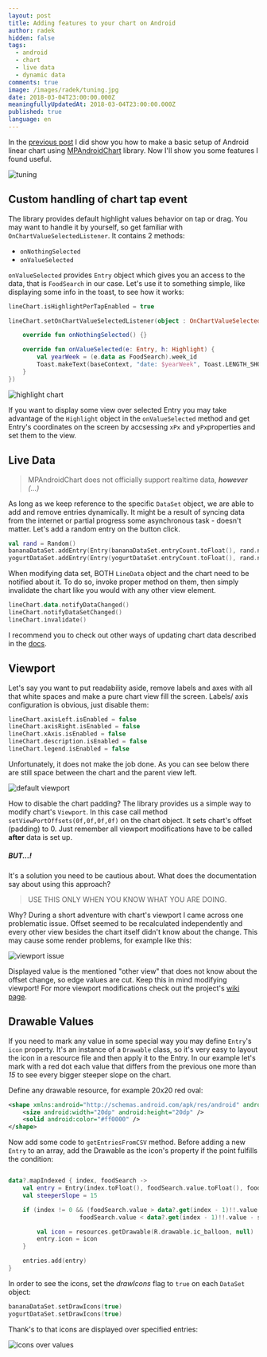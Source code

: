 ```yaml
---
layout: post
title: Adding features to your chart on Android
author: radek
hidden: false
tags:
  - android
  - chart
  - live data
  - dynamic data
comments: true
image: /images/radek/tuning.jpg
date: 2018-03-04T23:00:00.000Z
meaningfullyUpdatedAt: 2018-03-04T23:00:00.000Z
published: true
language: en
---
```


In the [previous post](/blog/charts-on-android-1/) I did show you how to make a basic setup of Android linear chart using [MPAndroidChart](https://github.com/PhilJay/MPAndroidChart) library. Now I'll show you some features I found useful.

![tuning](../../static/images/radek/tuning.jpg "")


## Custom handling of chart tap event

The library provides default highlight values behavior on tap or drag. You may want to handle it by yourself, so get familiar with `OnChartValueSelectedListener`. It contains 2 methods:
- `onNothingSelected`
- `onValueSelected`

`onValueSelected` provides `Entry` object which gives you an access to the data, that is `FoodSearch` in our case. Let's  use it to something simple, like displaying some info in the toast, to see how it works:

```kotlin
lineChart.isHighlightPerTapEnabled = true

lineChart.setOnChartValueSelectedListener(object : OnChartValueSelectedListener {

    override fun onNothingSelected() {}

    override fun onValueSelected(e: Entry, h: Highlight) {
        val yearWeek = (e.data as FoodSearch).week_id
        Toast.makeText(baseContext, "date: $yearWeek", Toast.LENGTH_SHORT).show()
    }
})
```

![highlight chart](../../static/images/radek/chart_highlight.png "")

If you want to display some view over selected Entry you may take advantage of the `Highlight` object in the `onValueSelected` method and get Entry's coordinates on the screen by accsessing `xPx` and `yPx`properties and set them to the view.

## Live Data

> MPAndroidChart does not officially support realtime data, ***however** (...)*

As long as we keep reference to the specific `DataSet` object, we are able to add and remove entries dynamically. It might be a result of syncing data from the internet or partial progress some asynchronous task - doesn't matter. Let's add a random entry on the button click.

```kotlin
val rand = Random()
bananaDataSet.addEntry(Entry(bananaDataSet.entryCount.toFloat(), rand.nextFloat() * 100))
yogurtDataSet.addEntry(Entry(yogurtDataSet.entryCount.toFloat(), rand.nextFloat() * 100))
```

When modifying data set, BOTH `LineData` object and the chart need to be notified about it. To do so, invoke proper method on them, then simply invalidate the chart like you would with any other view element.

```kotlin
lineChart.data.notifyDataChanged()
lineChart.notifyDataSetChanged()
lineChart.invalidate()
```

I recommend you to check out other ways of updating chart data described in the [docs](https://github.com/PhilJay/MPAndroidChart/wiki/Dynamic-&-Realtime-Data).

## Viewport

Let's say you want to put readability aside, remove labels and axes with all that white spaces and make a pure chart view fill the screen. Labels/ axis configuration is obvious, just disable them:

```kotlin
lineChart.axisLeft.isEnabled = false
lineChart.axisRight.isEnabled = false
lineChart.xAxis.isEnabled = false
lineChart.description.isEnabled = false
lineChart.legend.isEnabled = false
```

Unfortunately, it does not make the job done. As you can see below there are still space between the chart and the parent view left.

![default viewport](../../static/images/radek/chart_viewport_1.png "")

How to disable the chart padding? The library provides us a simple way to modify chart's `Viewport`. In this case call method `setViewPortOffsets(0f,0f,0f,0f)` on the chart object. It sets chart's offset (padding) to 0. Just remember all viewport modifications have to be called **after** data is set up.

##### BUT...!
It's a solution you need to be cautious about. What does the documentation say about using this approach?
> USE THIS ONLY WHEN YOU KNOW WHAT YOU ARE DOING.

Why? During a short adventure with chart's viewport I came across one problematic issue. Offset seemed to be recalculated independently and every other view besides the chart itself didn't know about the change. This may cause some render problems, for example like this:

![viewport issue](../../static/images/radek/chart_viewport_2.png "") 

Displayed value is the mentioned "other view" that does not know about the offset change, so edge values are cut. Keep this in mind modifying viewport! For more viewport modifications check out the project's [wiki page](https://github.com/PhilJay/MPAndroidChart/wiki/Modifying-the-Viewport).

## Drawable Values

If you need to mark any value in some special way you may define `Entry`'s `icon` property. It's an instance of a `Drawable` class, so it's very easy to layout the icon in a resource file and then apply  it to the Entry. In our example let's mark with a red dot each value that differs from the previous one more than *15* to see every bigger steeper slope on the chart.

Define any drawable resource, for example 20x20 red oval:
```xml
<shape xmlns:android="http://schemas.android.com/apk/res/android" android:shape="oval">
    <size android:width="20dp" android:height="20dp" />
    <solid android:color="#ff0000" />
</shape>
```

Now add some code to `getEntriesFromCSV` method. Before adding a new `Entry` to an array, add the Drawable as the icon's property if the point fulfills the condition:

```kotlin

data?.mapIndexed { index, foodSearch ->
    val entry = Entry(index.toFloat(), foodSearch.value.toFloat(), foodSearch)
    val steeperSlope = 15

    if (index != 0 && (foodSearch.value > data?.get(index - 1)!!.value + steeperSlope ||
                    foodSearch.value < data?.get(index - 1)!!.value - steeperSlope)) {

        val icon = resources.getDrawable(R.drawable.ic_balloon, null)
        entry.icon = icon
    }

    entries.add(entry)
}

```

In order to see the icons, set the *drawIcons* flag to `true` on each `DataSet` object:

```kotlin
bananaDataSet.setDrawIcons(true)
yogurtDataSet.setDrawIcons(true)
```

Thank's to that icons are displayed over specified entries:

![icons over values](../../static/images/radek/chart_icons_1.png "")
